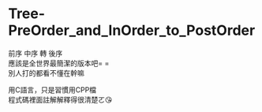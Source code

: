 # Tree-PreOrder_and_InOrder_to_PostOrder

前序 中序 轉 後序  
應該是全世界最簡潔的版本吧= =  
別人打的都看不懂在幹嘛  

用C語言，只是習慣用CPP檔  
程式碼裡面註解解釋得很清楚ㄛ😘
